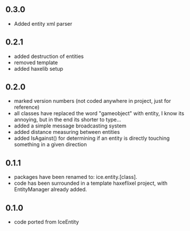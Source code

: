0.3.0
------------------------------
* Added entity xml parser

0.2.1
------------------------------
* added destruction of entities
* removed template
* added haxelib setup

0.2.0
------------------------------
* marked version numbers (not coded anywhere in project, just for reference)
* all classes have replaced the word "gameobject" with entity, I know its annoying, but in the end its shorter to type...
* added a simple message broadcasting system
* added distance measuring between entities
* added IsAgainst() for determining if an entity is directly touching something in a given direction

0.1.1
------------------------------
* packages have been renamed to: ice.entity.[class].
* code has been surrounded in a template haxeflixel project, with EntityManager already added.

0.1.0
------------------------------
* code ported from IceEntity